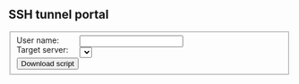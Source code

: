 <script>
  function downloadScript() {
    var a = document.createElement('a')

    var username = sanitise(getInput('username-input'))
    var port     = sanitise(getInput('target-selector'))

    if (username && port) {
      script = generateScript(username, port)
      a.href = 'data:text/plain;charset=UTF8,' + encodeURIComponent(script)
      a.download = 'start_tunnel.sh'
      a.click()
    }
  }

  function generateScript(username, port) {
    var url = 'https://github.com/msf-ocb/remote-tunnels/raw/master/remote/create_tunnel.sh'

    return [ '#! /usr/bin/env bash'
           , ""
           , [ 'curl --connect-timeout 90 --retry 5 --location'
             , url
             , '|'
             , 'bash -s --'
             , quote(username)
             , quote('~/.ssh/id_ed25519')
             , quote(port)
             ].join(" ")
           ].join("\n")
  }

  function quote(str) {
    return '"' + str + '"'
  }

  function getInput(inputId) {
    return document.getElementById(inputId).value
  }

  function sanitise(str) {
    return str.replace(/[^a-z0-9]+/gi, "_");
  }

  targets = [
    {
      "name": "Country1 Project1 Server1",
      "port" : "1234"
    },
    {
      "name": "Country2 Project1 Server1",
      "port": "2345"
    }
    {
      "name": "Country2 Project1 Server2",
      "port": "2345"
    }
    {
      "name": "Country2 Project2 Server1",
      "port": "2345"
    }
  ]

  function populateTargets() {
    var select = document.getElementById('target-selector')
    targets.map((target) => {
      option = document.createElement('option');
      option.setAttribute('value', target.port);
      option.appendChild(document.createTextNode(target.name));
      select.appendChild(option);
    })
  }

  window.addEventListener('load', populateTargets);

</script>

<style>
  label {
    display: block;
  }
  input {
    display:block;
  }
  .column {
    float:left;
  }
  .clear {
    margin-top: 10px;
    clear: both;
  }
  #input-column {
    margin-left:10px;
    padding-left:10px;
  }
</style>

## SSH tunnel portal

<div id="main-section">
<div id="form-section" class="form-class">
 <fieldset>
  <div class="column">
   <label for="username-input">User name:</label>
   <label for="target-selector">Target server:</label>
  </div>
  <div class="column" id="input-column">
   <input type="text" id="username-input" />
   <select id="target-selector" onSelect="targetSelected"></select>
  </div>
  <div class="clear">
   <input type="button" onClick="downloadScript" value="Download script" />
  </div>
 </fieldset>
</div>
</div>

